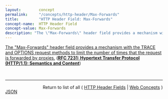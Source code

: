 ```yaml
---
layout:        concept
permalink:     "/concepts/http-header/Max-Forwards"
title:         "HTTP Header Field: Max-Forwards"
concept-name:  HTTP Header Field
concept-value: Max-Forwards
description: "The \"Max-Forwards\" header field provides a mechanism with the TRACE and OPTIONS request methods to limit the number of times that the request is forwarded by proxies."
---
```


[The "Max-Forwards" header field provides a mechanism with the TRACE and OPTIONS request methods to limit the number of times that the request is forwarded by proxies.](https://datatracker.ietf.org/doc/html/rfc7231#section-5.1.2 "Read documentation for HTTP Header Field &#34;Max-Forwards&#34;") (**[RFC 7231: Hypertext Transfer Protocol (HTTP/1.1): Semantics and Content](/specs/IETF/RFC/7231 "The Hypertext Transfer Protocol (HTTP) is an application-level protocol for distributed, collaborative, hypertext information systems. This document defines the semantics of HTTP/1.1 messages as expressed by request methods, request header fields, response status codes, and response header fields, along with the payload of messages (metadata and body content) and mechanisms for content negotiation.")**)

<br/>
<hr/>

<p style="float : left"><a href="./Max-Forwards.json" title="JSON representing this particular Web Concept value">JSON</a></p>
<p style="text-align: right">Return to list of all ( <a href="../http-header/">HTTP Header Fields</a> | <a href="../">Web Concepts</a> )</p>
